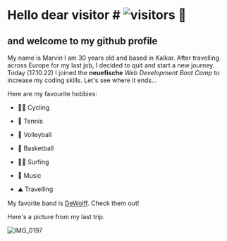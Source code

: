 # Hello dear visitor # ![visitors](https://visitor-badge.glitch.me/badge?page_id=marvinRoellecke&left_color=green&right_color=red) :wave:

## and welcome to my github profile

My name is Marvin I am 30 years old and based in Kalkar. After travelling across Europe for my last job, I decided to quit and start a new journey.
Today (17.10.22) I joined the **neuefische** *Web Development Boot Camp* to increase my coding skills.
Let's see where it ends...

Here are my favourite hobbies:
- :biking_man: Cycling
- :tennis: Tennis
- :volleyball: Volleyball
- :basketball: Basketball

- :surfing_man: Surfing
- :drum: Music
- :mountain: Travelling

My favorite band is [DeWolff](https://www.dewolff.nu/#/home).
Check them out!


Here's a picture from my last trip.

![IMG_0197](https://user-images.githubusercontent.com/115343305/196197067-068001d7-30db-42ef-98bc-f513ab17fa80.jpg)

